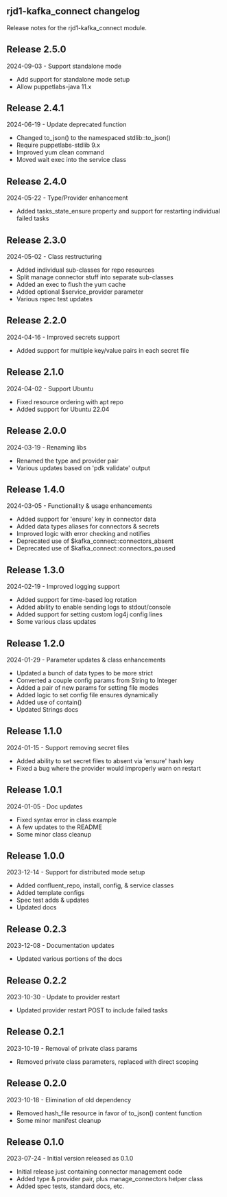 ## rjd1-kafka_connect changelog

Release notes for the rjd1-kafka_connect module.

## Release 2.5.0

2024-09-03 - Support standalone mode

 - Add support for standalone mode setup
 - Allow puppetlabs-java 11.x

## Release 2.4.1

2024-06-19 - Update deprecated function

 - Changed to_json() to the namespaced stdlib::to_json()
 - Require puppetlabs-stdlib 9.x
 - Improved yum clean command
 - Moved wait exec into the service class

## Release 2.4.0

2024-05-22 - Type/Provider enhancement

 - Added tasks_state_ensure property and support for restarting individual failed tasks

## Release 2.3.0

2024-05-02 - Class restructuring

 - Added individual sub-classes for repo resources
 - Split manage connector stuff into separate sub-classes
 - Added an exec to flush the yum cache
 - Added optional $service_provider parameter
 - Various rspec test updates

## Release 2.2.0

2024-04-16 - Improved secrets support

 - Added support for multiple key/value pairs in each secret file

## Release 2.1.0

2024-04-02 - Support Ubuntu

 - Fixed resource ordering with apt repo
 - Added support for Ubuntu 22.04

## Release 2.0.0

2024-03-19 - Renaming libs

 - Renamed the type and provider pair
 - Various updates based on 'pdk validate' output

## Release 1.4.0

2024-03-05 - Functionality & usage enhancements

 - Added support for 'ensure' key in connector data
 - Added data types aliases for connectors & secrets
 - Improved logic with error checking and notifies
 - Deprecated use of $kafka_connect::connectors_absent
 - Deprecated use of $kafka_connect::connectors_paused

## Release 1.3.0

2024-02-19 - Improved logging support

 - Added support for time-based log rotation
 - Added ability to enable sending logs to stdout/console
 - Added support for setting custom log4j config lines
 - Some various class updates

## Release 1.2.0

2024-01-29 - Parameter updates & class enhancements

 - Updated a bunch of data types to be more strict
 - Converted a couple config params from String to Integer
 - Added a pair of new params for setting file modes
 - Added logic to set config file ensures dynamically
 - Added use of contain()
 - Updated Strings docs

## Release 1.1.0

2024-01-15 - Support removing secret files

 - Added ability to set secret files to absent via 'ensure' hash key
 - Fixed a bug where the provider would improperly warn on restart

## Release 1.0.1

2024-01-05 - Doc updates

 - Fixed syntax error in class example
 - A few updates to the README
 - Some minor class cleanup

## Release 1.0.0

2023-12-14 - Support for distributed mode setup

 - Added confluent_repo, install, config, & service classes
 - Added template configs
 - Spec test adds & updates
 - Updated docs

## Release 0.2.3

2023-12-08 - Documentation updates

 - Updated various portions of the docs

## Release 0.2.2

2023-10-30 - Update to provider restart

 - Updated provider restart POST to include failed tasks

## Release 0.2.1

2023-10-19 - Removal of private class params

 - Removed private class parameters, replaced with direct scoping

## Release 0.2.0

2023-10-18 - Elimination of old dependency

 - Removed hash_file resource in favor of to_json() content function
 - Some minor manifest cleanup

## Release 0.1.0

2023-07-24 - Initial version released as 0.1.0

 - Initial release just containing connector management code
 - Added type & provider pair, plus manage_connectors helper class
 - Added spec tests, standard docs, etc.

